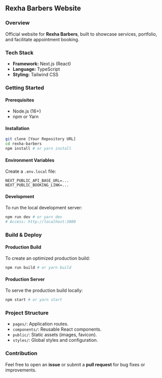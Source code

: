 ## Rexha Barbers Website

### Overview

Official website for **Rexha Barbers**, built to showcase services, portfolio, and facilitate appointment booking.

### Tech Stack

  * **Framework:** Next.js (React)
  * **Language:** TypeScript
  * **Styling:** Tailwind CSS

### Getting Started

#### Prerequisites

  * Node.js (16+)
  * npm or Yarn

#### Installation

```bash
git clone [Your Repository URL]
cd rexha-barbers
npm install # or yarn install
```

#### Environment Variables

Create a `.env.local` file:

```
NEXT_PUBLIC_API_BASE_URL=...
NEXT_PUBLIC_BOOKING_LINK=...
```

#### Development

To run the local development server:

```bash
npm run dev # or yarn dev
# Access: http://localhost:3000
```

### Build & Deploy

#### Production Build

To create an optimized production build:

```bash
npm run build # or yarn build
```

#### Production Server

To serve the production build locally:

```bash
npm start # or yarn start
```

### Project Structure

  * `pages/`: Application routes.
  * `components/`: Reusable React components.
  * `public/`: Static assets (images, favicon).
  * `styles/`: Global styles and configuration.

### Contribution

Feel free to open an **issue** or submit a **pull request** for bug fixes or improvements.